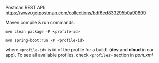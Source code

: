 Postman REST API: https://www.getpostman.com/collections/bdf6ed833295b0a90809

Maven compile & run commands: <br>
```shell
mvn clean package -P <profile-id> 
```

```shell
mvn spring-boot:run -P <profile-id> 
```
where `<profile-id>` is id of the profile for a build. (<b>dev</b> and <b>cloud</b> in our app).
To see all available profiles, check `<profiles>` section in <i>pom.xml</i>


